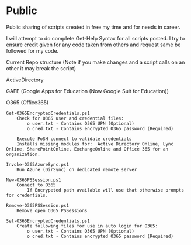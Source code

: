 # Public
Public sharing of scripts created in free my time and for needs in career.

I will attempt to do complete Get-Help Syntax for all scripts posted.
I try to ensure credit given for any code taken from others and request same be followed for my code.

Current Repo structure (Note if you make changes and a script calls on an other it may break the script)

ActiveDirectory

GAFE (Google Apps for Education (Now Google Suit for Education))

O365 (Office365)
    
    Get-O365EncryptedCredentials.ps1
        Check for O365 user and credential files:
            o user.txt - Contains O365 UPN (Optional)
            o cred.txt - Contains encrypted O365 password (Required)

        Execute PoSH connect to validate credentials
        Installs missing modules for:  Active Directory Online, Lync Online, SharePointOnline, ExchangeOnline and Office 365 for an organization.
    
    Invoke-O365AzureSync.ps1
        Run Azure (DirSync) on dedicated remote server

    New-O365PSSession.ps1
        Connect to O365
            If Encrypeted path available will use that otherwise prompts for credentials.

    Remove-O365PSSession.ps1
        Remove open O365 PSSessions

    Set-O365EncryptedCredentials.ps1
        Create following files for use in auto login for O365:
            o user.txt - Contains O365 UPN (Optional)
            o cred.txt - Contains encrypted O365 password (Required)
